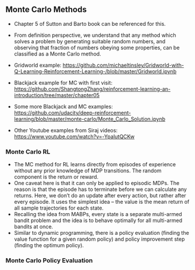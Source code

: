 ## Monte Carlo Methods

- Chapter 5 of Sutton and Barto book can be referenced for this.
- From definition perspective, we understand that any method which solves a problem by generating suitable random numbers, and observing that fraction of numbers obeying some properties, can be classified as a Monte Carlo method.

- Gridworld example: https://github.com/michaeltinsley/Gridworld-with-Q-Learning-Reinforcement-Learning-/blob/master/Gridworld.ipynb

- Blackjack example for MC with first visit: https://github.com/ShangtongZhang/reinforcement-learning-an-introduction/tree/master/chapter05
- Some more Blackjack and MC examples: https://github.com/udacity/deep-reinforcement-learning/blob/master/monte-carlo/Monte_Carlo_Solution.ipynb

- Other Youtube examples from Siraj videos: https://www.youtube.com/watch?v=-YpalutQCKw


### Monte Carlo RL

- The MC method for RL learns directly from episodes of experience without any prior knowledge of MDP transitions. The random component is the return or reward.
- One caveat here is that it can only be applied to episodic MDPs. The reason is that the episode has to terminate before we can calculate any returns. Here, we don’t do an update after every action, but rather after every episode. It uses the simplest idea – the value is the mean return of all sample trajectories for each state.
- Recalling the idea from MABPs, every state is a separate multi-armed bandit problem and the idea is to behave optimally for all multi-armed bandits at once.
- Similar to dynamic programming, there is a policy evaluation (finding the value function for a given random policy) and policy improvement step (finding the optimum policy).

### Monte Carlo Policy Evaluation

